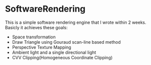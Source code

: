 # SoftwareRendering

This is a simple software rendering engine that I wrote within 2 weeks.
Basicly it achieves these goals:

- Space transformation
- Draw Triangle using Gouraud scan-line based method
- Perspective Texture Mapping
- Ambient light and a single directional light
- CVV Clipping(Homogeneous Coordinate Clipping)

